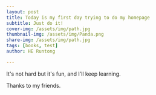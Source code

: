 ```yaml
---
layout: post
title: Today is my first day trying to do my homepage
subtitle: Just do it!
cover-img: /assets/img/path.jpg
thumbnail-img: /assets/img/Panda.png
share-img: /assets/img/path.jpg
tags: [books, test]
author: HE Runtong

---
```


It's not hard but it's fun, and I'll keep learning.

Thanks to my friends.
